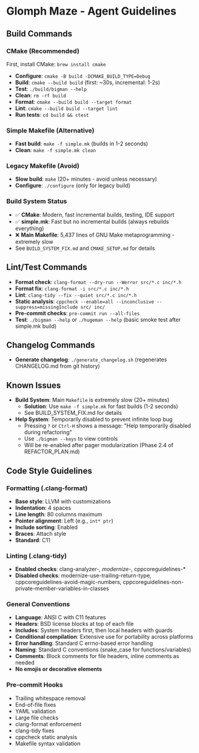 # Glomph Maze - Agent Guidelines

## Build Commands

### CMake (Recommended)
First, install CMake: `brew install cmake`

- **Configure**: `cmake -B build -DCMAKE_BUILD_TYPE=Debug`
- **Build**: `cmake --build build` (first: ~30s, incremental: 1-2s)
- **Test**: `./build/bigman --help`
- **Clean**: `rm -rf build`
- **Format**: `cmake --build build --target format`
- **Lint**: `cmake --build build --target lint`
- **Run tests**: `cd build && ctest`

### Simple Makefile (Alternative)
- **Fast build**: `make -f simple.mk` (builds in 1-2 seconds)
- **Clean**: `make -f simple.mk clean`

### Legacy Makefile (Avoid)
- **Slow build**: `make` (20+ minutes - avoid unless necessary)
- **Configure**: `./configure` (only for legacy build)

### Build System Status
- ✅ **CMake**: Modern, fast incremental builds, testing, IDE support
- ✅ **simple.mk**: Fast but no incremental builds (always rebuilds everything)
- ❌ **Main Makefile**: 5,437 lines of GNU Make metaprogramming - extremely slow
- See `BUILD_SYSTEM_FIX.md` and `CMAKE_SETUP.md` for details

## Lint/Test Commands
- **Format check**: `clang-format --dry-run --Werror src/*.c inc/*.h`
- **Format fix**: `clang-format -i src/*.c inc/*.h`
- **Lint**: `clang-tidy --fix --quiet src/*.c inc/*.h`
- **Static analysis**: `cppcheck --enable=all --inconclusive --suppress=missingInclude src/ inc/`
- **Pre-commit checks**: `pre-commit run --all-files`
- **Test**: `./bigman --help` or `./hugeman --help` (basic smoke test after simple.mk build)

## Changelog Commands
- **Generate changelog**: `./generate_changelog.sh` (regenerates CHANGELOG.md from git history)

## Known Issues
- **Build System**: Main `Makefile` is extremely slow (20+ minutes)
  - **Solution**: Use `make -f simple.mk` for fast builds (1-2 seconds)
  - See BUILD_SYSTEM_FIX.md for details
- **Help System**: Temporarily disabled to prevent infinite loop bug
  - Pressing `?` or `Ctrl-H` shows a message: "Help temporarily disabled during refactoring"
  - Use `./bigman --keys` to view controls
  - Will be re-enabled after pager modularization (Phase 2.4 of REFACTOR_PLAN.md)

## Code Style Guidelines

### Formatting (.clang-format)
- **Base style**: LLVM with customizations
- **Indentation**: 4 spaces
- **Line length**: 80 columns maximum
- **Pointer alignment**: Left (e.g., `int* ptr`)
- **Include sorting**: Enabled
- **Braces**: Attach style
- **Standard**: C11

### Linting (.clang-tidy)
- **Enabled checks**: clang-analyzer-*, modernize-*, cppcoreguidelines-*
- **Disabled checks**: modernize-use-trailing-return-type, cppcoreguidelines-avoid-magic-numbers, cppcoreguidelines-non-private-member-variables-in-classes

### General Conventions
- **Language**: ANSI C with C11 features
- **Headers**: BSD license blocks at top of each file
- **Includes**: System headers first, then local headers with guards
- **Conditional compilation**: Extensive use for portability across platforms
- **Error handling**: Standard C errno-based error handling
- **Naming**: Standard C conventions (snake_case for functions/variables)
- **Comments**: Block comments for file headers, inline comments as needed
- **No emojis or decorative elements**

### Pre-commit Hooks
- Trailing whitespace removal
- End-of-file fixes
- YAML validation
- Large file checks
- clang-format enforcement
- clang-tidy fixes
- cppcheck static analysis
- Makefile syntax validation